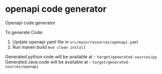 # openapi code generator

Openapi code generator

To generate Code:
1. Update openapi yaml file in ```src/main/resources/openapi.yaml ```
2. Run maven build
``` mvn clean install ```

Generated python code will be available at - ```target/generated-sources/py```
Generated Java code will be available at   - ```target/generated-sources/openapi```
